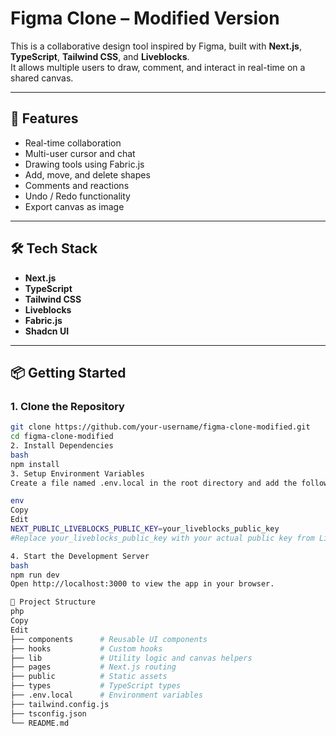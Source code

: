 # Figma Clone – Modified Version

This is a collaborative design tool inspired by Figma, built with **Next.js**, **TypeScript**, **Tailwind CSS**, and **Liveblocks**.  
It allows multiple users to draw, comment, and interact in real-time on a shared canvas.

---

## 🚀 Features

- Real-time collaboration
- Multi-user cursor and chat
- Drawing tools using Fabric.js
- Add, move, and delete shapes
- Comments and reactions
- Undo / Redo functionality
- Export canvas as image

---

## 🛠️ Tech Stack

- **Next.js**
- **TypeScript**
- **Tailwind CSS**
- **Liveblocks**
- **Fabric.js**
- **Shadcn UI**

---

## 📦 Getting Started

### 1. Clone the Repository

```bash
git clone https://github.com/your-username/figma-clone-modified.git
cd figma-clone-modified
2. Install Dependencies
bash
npm install
3. Setup Environment Variables
Create a file named .env.local in the root directory and add the following:

env
Copy
Edit
NEXT_PUBLIC_LIVEBLOCKS_PUBLIC_KEY=your_liveblocks_public_key
#Replace your_liveblocks_public_key with your actual public key from Liveblocks.io.

4. Start the Development Server
bash
npm run dev
Open http://localhost:3000 to view the app in your browser.

📁 Project Structure
php
Copy
Edit
├── components      # Reusable UI components
├── hooks           # Custom hooks
├── lib             # Utility logic and canvas helpers
├── pages           # Next.js routing
├── public          # Static assets
├── types           # TypeScript types
├── .env.local      # Environment variables
├── tailwind.config.js
├── tsconfig.json
└── README.md
